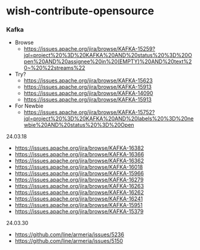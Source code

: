 # wish-contribute-opensource



### Kafka
- Browse
  - https://issues.apache.org/jira/browse/KAFKA-15259?jql=project%20%3D%20KAFKA%20AND%20status%20%3D%20Open%20AND%20assignee%20in%20(EMPTY)%20AND%20text%20~%20%22streams%22
- Try? 
  - https://issues.apache.org/jira/browse/KAFKA-15623
  - https://issues.apache.org/jira/browse/KAFKA-15913
  - https://issues.apache.org/jira/browse/KAFKA-14090
  - https://issues.apache.org/jira/browse/KAFKA-15913
- For Newbie
  - https://issues.apache.org/jira/browse/KAFKA-15752?jql=project%20%3D%20KAFKA%20AND%20labels%20%3D%20newbie%20AND%20status%20%3D%20Open



24.03.18
- https://issues.apache.org/jira/browse/KAFKA-16382
- https://issues.apache.org/jira/browse/KAFKA-16366
- https://issues.apache.org/jira/browse/KAFKA-16362
- https://issues.apache.org/jira/browse/KAFKA-16018
- https://issues.apache.org/jira/browse/KAFKA-15966
- https://issues.apache.org/jira/browse/KAFKA-16279
- https://issues.apache.org/jira/browse/KAFKA-16263
- https://issues.apache.org/jira/browse/KAFKA-16262
- https://issues.apache.org/jira/browse/KAFKA-16241
- https://issues.apache.org/jira/browse/KAFKA-15951
- https://issues.apache.org/jira/browse/KAFKA-15379﻿



24.03.30
- https://github.com/line/armeria/issues/5236
- https://github.com/line/armeria/issues/5150
